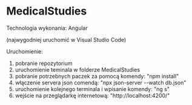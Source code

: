 # MedicalStudies


Technologia wykonania: Angular

(najwygodniej uruchomić w Visual Studio Code)


Uruchomienie:
1. pobranie repozytorium
2. uruchomienie teminala w folderze MedicalStudies
3. pobranie potrzebnych paczek za pomocą komendy: "npm install"
4. włączenie servera json comendą: "npx json-server --watch db.json"
5. uruchomienie kolejnego terminala i wpisanie komendy: "ng s"
6. wejście na przeglądarkę internetową: "http://localhost:4200/"
